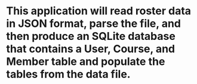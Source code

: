 # This application will read roster data in JSON format, parse the file, and then produce an SQLite database that contains a User, Course, and Member table and populate the tables from the data file.
